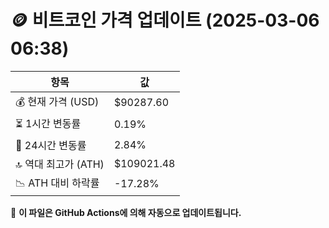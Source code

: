 # 🪙 비트코인 가격 업데이트 (2025-03-06 06:38)

| 항목                | 값 |
|--------------------|----------------|
| 💰 현재 가격 (USD) | $90287.60 |
| ⏳ 1시간 변동률    | 0.19% |
| 📆 24시간 변동률   | 2.84% |
| 🔝 역대 최고가 (ATH) | $109021.48 |
| 📉 ATH 대비 하락률 | -17.28% |

🔄 **이 파일은 GitHub Actions에 의해 자동으로 업데이트됩니다.**
